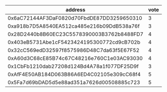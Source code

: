 address|vote|timestamp|signature
---|---|---|---
0x6aC72144AF3DaF0820d70FbdDE87DD3259650310|3|1613490930|0x0016bdca9943e9cef670e4a9f78ed32064589203a3066514f16778ee057aa11e4e0fabf3ae68ecfe5dfb93e0400717dc94a1bafea1c98a484a2600f9eb118f431c
0xa918b7D5A8540EA512ca485e216b09DdB538a76f|3|1613511084|0x1e3ed5fda1027b17c2d0aef23d4cbd373108fc7ddd5393627207e34046184de0349ae34ffd8d966292a59f2fb55e4d562752910df31bec7d3b5c91d7a95871b01b
0x28D2440b8B60EC23C5578390003B3762b8488FD7|4|1613520385|0xb1e1f5b869c401b87a0ab12f76cc7fab7430ba06194f98eb50e4b919baeb0330129a1c5a8eb318d36c03bcdb82380456a9d2e498d2867d3bdc2396c78c2148f71c
0x403eB5731Abe1cF5423424195300772cd9cB702b|4|1613520441|0x0c795ed89e769a45069e7db9c575de46da7f296329f4fa091d7d115c7e19289b47c8c6b15c77e33c7307d68c8c2bf19461f5889b7e55e4cf042755829caf1cf41b
0x32cC569edD32597f8575986D48C7da63f5E67F52|4|1613527395|0x1d4cbf47ec6f41fcd6adbbcb7020ae730499807600f5c0c6ce07b9a9dc6430b840d520a82b2b4ca1ca24b11f1d220824d9aa5b1ad4074013a09ce7db451be4411c
0xA60d3C68cE85B74c67C48216e760C1e03AC93030|4|1613528199|0x030e1270aa3c92c72a8163967bf2901c284a175fe3402fbbee7843ab2965be6f201bc9d9a3c2517bea57bc8ba28a3de1bca41e565a48f797f5a9b946f2c719481c
0x1CbFb1210dab27208d124Bd4A78a1f077DF25D9f|3|1613536132|0x01c4919dfa31600904d686e4888ade6c0c6245028a34c2f09211aba2a4fa6a5c7385588ac66318378b8f0a49021a7f9c0e8c3d9067586edb4ec838672e0843031c
0xAfF4E50AB184D063B86A6ED4C02105e309cC68f4|5|1613549866|0x01299a07eeca349c3f7d5e138f1ee0c61977ba8ad667ea04476c40460995465d559d0c67fbb95e5d9c92b586f939c9811099962e5275737d2918aee9670232fa1c
0x5Fa7d69bDAD5d5e88ad351a7626d00508885c723|5|1613552943|0xc5f22f2909f1e66f46bfa8356528323b409ed05cd3af66c778a1bf6f31f331460a85c57d6791dd8d534bff6338e698c3f29d1382380c12d513265d1d6cdf1e021b